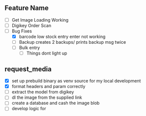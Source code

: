 ## Feature Name
- [ ] Get Image Loading Working
- [ ] Digikey Order Scan
- [ ] Bug Fixes
    - [x] barcode low stock entry enter not working
    - [ ] Backup creates 2 backups/ prints backup msg twice
    - [ ] Bulk entry
        - [ ] Things dont light up

## request_media
- [x] set up prebuild binary as venv source for my local development
- [x] format headers and param correctly
- [ ] extract the model from digikey
- [ ] dl the image from the supplied link
- [ ] create a database and cash the image blob
- [ ] develop logic for 
